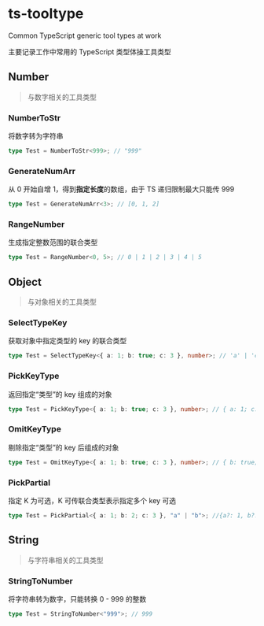 # ts-tooltype

Common TypeScript generic tool types at work

主要记录工作中常用的 TypeScript 类型体操工具类型

## Number

> 与数字相关的工具类型

### NumberToStr

将数字转为字符串

```ts
type Test = NumberToStr<999>; // "999"
```

### GenerateNumArr

从 0 开始自增 1，得到**指定长度**的数组，由于 TS 递归限制最大只能传 999

```ts
type Test = GenerateNumArr<3>; // [0, 1, 2]
```

### RangeNumber

生成指定整数范围的联合类型

```ts
type Test = RangeNumber<0, 5>; // 0 | 1 | 2 | 3 | 4 | 5
```

## Object

> 与对象相关的工具类型

### SelectTypeKey

获取对象中指定类型的 key 的联合类型

```ts
type Test = SelectTypeKey<{ a: 1; b: true; c: 3 }, number>; // 'a' | 'c'
```

### PickKeyType

返回指定“类型”的 key 组成的对象

```ts
type Test = PickKeyType<{ a: 1; b: true; c: 3 }, number>; // { a: 1; c: 3; }
```

### OmitKeyType

剔除指定“类型”的 key 后组成的对象

```ts
type Test = OmitKeyType<{ a: 1; b: true; c: 3 }, number>; // { b: true; }
```

### PickPartial

指定 K 为可选，K 可传联合类型表示指定多个 key 可选

```ts
type Test = PickPartial<{ a: 1; b: 2; c: 3 }, "a" | "b">; //{a?: 1, b?: 2, c: 3}
```

## String

> 与字符串相关的工具类型

### StringToNumber

将字符串转为数字，只能转换 0 - 999 的整数

```ts
type Test = StringToNumber<"999">; // 999
```

